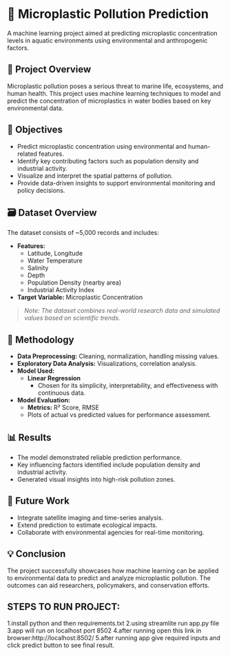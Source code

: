 # 🌊 Microplastic Pollution Prediction

A machine learning project aimed at predicting microplastic concentration levels in aquatic environments using environmental and anthropogenic factors.

## 📌 Project Overview
Microplastic pollution poses a serious threat to marine life, ecosystems, and human health. This project uses machine learning techniques to model and predict the concentration of microplastics in water bodies based on key environmental data.

## 🎯 Objectives
- Predict microplastic concentration using environmental and human-related features.
- Identify key contributing factors such as population density and industrial activity.
- Visualize and interpret the spatial patterns of pollution.
- Provide data-driven insights to support environmental monitoring and policy decisions.

## 🗃️ Dataset Overview
The dataset consists of ~5,000 records and includes:
- **Features:**  
  - Latitude, Longitude  
  - Water Temperature  
  - Salinity  
  - Depth  
  - Population Density (nearby area)  
  - Industrial Activity Index  
- **Target Variable:** Microplastic Concentration

> *Note: The dataset combines real-world research data and simulated values based on scientific trends.*

## 🧠 Methodology
- **Data Preprocessing:** Cleaning, normalization, handling missing values.
- **Exploratory Data Analysis:** Visualizations, correlation analysis.
- **Model Used:**  
  - **Linear Regression**  
    - Chosen for its simplicity, interpretability, and effectiveness with continuous data.
- **Model Evaluation:**  
  - **Metrics:** R² Score, RMSE  
  - Plots of actual vs predicted values for performance assessment.

## 📊 Results
- The model demonstrated reliable prediction performance.
- Key influencing factors identified include population density and industrial activity.
- Generated visual insights into high-risk pollution zones.

## 🔮 Future Work
- Integrate satellite imaging and time-series analysis.
- Extend prediction to estimate ecological impacts.
- Collaborate with environmental agencies for real-time monitoring.

## 💡 Conclusion
The project successfully showcases how machine learning can be applied to environmental data to predict and analyze microplastic pollution. The outcomes can aid researchers, policymakers, and conservation efforts.

## STEPS TO RUN PROJECT:
1.install python and then requirements.txt
2.using streamlite run app.py file 
3.app will run on localhost port 8502 
4.after running open this link in browser:http://localhost:8502/
5.after running app give required inputs and click predict button to see final result.


